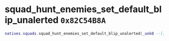 # squad_hunt_enemies_set_default_blip_unalerted `0x82C54B8A`

```lua
natives.squads.squad_hunt_enemies_set_default_blip_unalerted(_unk0 --[[ number ]], _unk1 --[[ number ]])
```